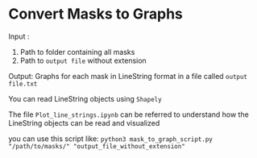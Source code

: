 # Convert Masks to Graphs

Input :
1. Path to folder containing all masks
2. Path to `output file` without extension

Output:
Graphs for each mask in LineString format in a file called `output file.txt`

You can read LineString objects using `Shapely`

The file `Plot_line_strings.ipynb` can be referred to understand how the LineString objects can be read and visualized

you can use this script like:
`python3 mask_to_graph_script.py "/path/to/masks/" "output_file_without_extension"`